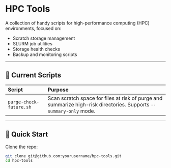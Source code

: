 # HPC Tools

A collection of handy scripts for high-performance computing (HPC) environments, focused on:

- Scratch storage management
- SLURM job utilities
- Storage health checks
- Backup and monitoring scripts

---

## 📂 Current Scripts

| Script | Purpose |
|:------|:--------|
| `purge-check-future.sh` | Scan scratch space for files at risk of purge and summarize high-risk directories. Supports `--summary-only` mode. |

---

## 🚀 Quick Start

Clone the repo:

```bash
git clone git@github.com:yourusername/hpc-tools.git
cd hpc-tools
